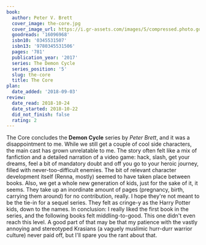 ```yaml
---
book:
  author: Peter V. Brett
  cover_image: the-core.jpg
  cover_image_url: https://i.gr-assets.com/images/S/compressed.photo.goodreads.com/books/1487946539l/16096968._SX98_.jpg
  goodreads: '16096968'
  isbn10: '0345531507'
  isbn13: '9780345531506'
  pages: '781'
  publication_year: '2017'
  series: The Demon Cycle
  series_position: '5'
  slug: the-core
  title: The Core
plan:
  date_added: '2018-09-03'
review:
  date_read: 2018-10-24
  date_started: 2018-10-22
  did_not_finish: false
  rating: 2
---
```


The Core concludes the **Demon Cycle** series by *Peter Brett*, and it was a disappointment to me. While we still get a couple of cool side characters, the main cast has grown unrelatable to me. The story often felt like a mix of fanfiction and a detailed narration of a video game: hack, slash, get your dreams, feel a bit of mandatory doubt and off you go to your heroic journey, filled with never-too-difficult enemies. The bit of relevant character development itself (Renna, mostly) seemed to have taken place between books.
Also, we get a whole new generation of kids, just for the sake of it, it seems. They take up an inordinate amount of pages (pregnancy, birth, carrying them around) for no contribution, really. I hope they're not meant to be the tie-in for a sequel series. They felt as cringe-y as the Harry Potter kids, down to the names.
In conclusion: I really liked the first book in the series, and the following books felt middling-to-good. This one didn't even reach this level. A good part of that may be that my patience with the vastly annoying and stereotyped Krasians (a vaguely muslimic hurr-durr warrior culture) never paid off, but I'll spare you the rant about that.

